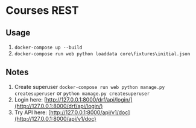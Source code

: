 # Courses REST

## Usage

1. `docker-compose up --build`
2. `docker-compose run web python loaddata core\fixtures\initial.json`

## Notes

1. Create superuser `docker-compose run web python manage.py createsuperuser` or `python manage.py createsuperuser`
2. Login here: [http://127.0.0.1:8000/drf/api/login/](http://127.0.0.1:8000/drf/api/login/)
3. Try API here: [http://127.0.0.1:8000/api/v1/doc](http://127.0.0.1:8000/api/v1/doc)

